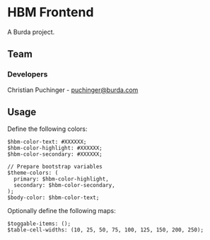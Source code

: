 # HBM Frontend

A Burda project.

## Team

### Developers

Christian Puchinger - puchinger@burda.com

## Usage

Define the following colors:
```
$hbm-color-text: #XXXXXX;
$hbm-color-highlight: #XXXXXX;
$hbm-color-secondary: #XXXXXX;

// Prepare bootstrap variables
$theme-colors: (
  primary: $hbm-color-highlight,
  secondary: $hbm-color-secondary,
);
$body-color: $hbm-color-text;
```

Optionally define the following maps:
```
$toggable-items: ();
$table-cell-widths: (10, 25, 50, 75, 100, 125, 150, 200, 250);
```
